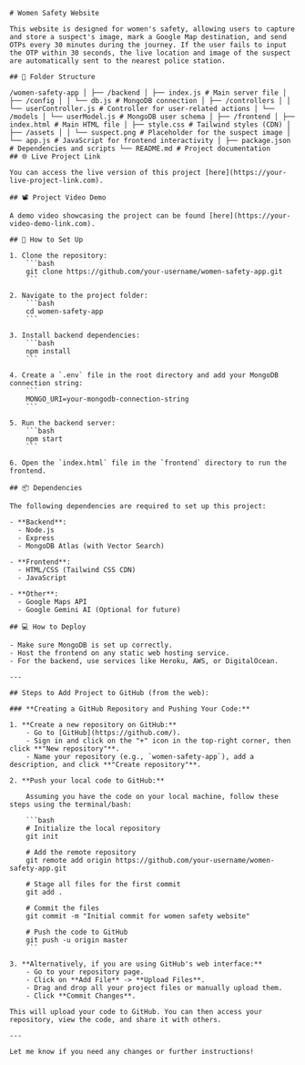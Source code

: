 ```
# Women Safety Website

This website is designed for women's safety, allowing users to capture and store a suspect's image, mark a Google Map destination, and send OTPs every 30 minutes during the journey. If the user fails to input the OTP within 30 seconds, the live location and image of the suspect are automatically sent to the nearest police station.

## 📂 Folder Structure

/women-safety-app │ ├── /backend │ ├── index.js # Main server file │ ├── /config │ │ └── db.js # MongoDB connection │ ├── /controllers │ │ └── userController.js # Controller for user-related actions │ └── /models │ └── userModel.js # MongoDB user schema │ ├── /frontend │ ├── index.html # Main HTML file │ ├── style.css # Tailwind styles (CDN) │ ├── /assets │ │ └── suspect.png # Placeholder for the suspect image │ └── app.js # JavaScript for frontend interactivity │ ├── package.json # Dependencies and scripts └── README.md # Project documentation
## 🌐 Live Project Link

You can access the live version of this project [here](https://your-live-project-link.com).

## 📽️ Project Video Demo

A demo video showcasing the project can be found [here](https://your-video-demo-link.com).

## 🚀 How to Set Up

1. Clone the repository:
    ```bash
    git clone https://github.com/your-username/women-safety-app.git
    ```

2. Navigate to the project folder:
    ```bash
    cd women-safety-app
    ```

3. Install backend dependencies:
    ```bash
    npm install
    ```

4. Create a `.env` file in the root directory and add your MongoDB connection string:
    ```
    MONGO_URI=your-mongodb-connection-string
    ```

5. Run the backend server:
    ```bash
    npm start
    ```

6. Open the `index.html` file in the `frontend` directory to run the frontend.

## 📦 Dependencies

The following dependencies are required to set up this project:

- **Backend**: 
  - Node.js
  - Express
  - MongoDB Atlas (with Vector Search)
  
- **Frontend**:
  - HTML/CSS (Tailwind CSS CDN)
  - JavaScript

- **Other**:
  - Google Maps API
  - Google Gemini AI (Optional for future)

## 💻 How to Deploy

- Make sure MongoDB is set up correctly.
- Host the frontend on any static web hosting service.
- For the backend, use services like Heroku, AWS, or DigitalOcean.

---

## Steps to Add Project to GitHub (from the web):

### **Creating a GitHub Repository and Pushing Your Code:**

1. **Create a new repository on GitHub:**
    - Go to [GitHub](https://github.com/).
    - Sign in and click on the "+" icon in the top-right corner, then click **"New repository"**.
    - Name your repository (e.g., `women-safety-app`), add a description, and click **"Create repository"**.

2. **Push your local code to GitHub:**

    Assuming you have the code on your local machine, follow these steps using the terminal/bash:

    ```bash
    # Initialize the local repository
    git init
    
    # Add the remote repository
    git remote add origin https://github.com/your-username/women-safety-app.git

    # Stage all files for the first commit
    git add .

    # Commit the files
    git commit -m "Initial commit for women safety website"

    # Push the code to GitHub
    git push -u origin master
    ```

3. **Alternatively, if you are using GitHub's web interface:**
    - Go to your repository page.
    - Click on **Add File** -> **Upload Files**.
    - Drag and drop all your project files or manually upload them.
    - Click **Commit Changes**.

This will upload your code to GitHub. You can then access your repository, view the code, and share it with others.

---

Let me know if you need any changes or further instructions!
